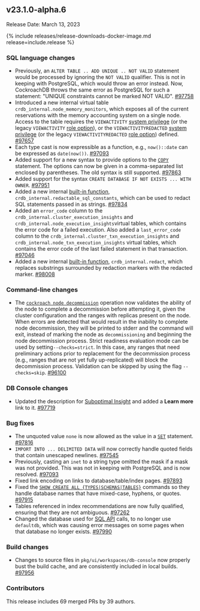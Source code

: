 ## v23.1.0-alpha.6

Release Date: March 13, 2023

{% include releases/release-downloads-docker-image.md release=include.release %}

<h3 id="v23-1-0-alpha-6-sql-language-changes">SQL language changes</h3>

- Previously, an `ALTER TABLE .. ADD UNIQUE .. NOT VALID` statement would be processed by ignoring the `NOT VALID` qualifier. This is not in keeping with PostgreSQL, which would throw an error instead. Now, CockroachDB throws the same error as PostgreSQL for such a statement: "UNIQUE constraints cannot be marked NOT VALID". [#97758][#97758]
- Introduced a new internal virtual table `crdb_internal.node_memory_monitors`, which exposes all of the current reservations with the memory accounting system on a single node. Access to the table requires the `VIEWACTIVITY` [system privilege](https://www.cockroachlabs.com/docs/v23.1/security-reference/authorization#supported-privileges) (or the legacy `VIEWACTIVITY` [role option](https://www.cockroachlabs.com/docs/v23.1/security-reference/authorization#role-options)), or the `VIEWACTIVITYREDACTED` [system privilege](https://www.cockroachlabs.com/docs/v23.1/security-reference/authorization#supported-privileges) (or the legacy `VIEWACTIVITYREDACTED` [role option](https://www.cockroachlabs.com/docs/v23.1/security-reference/authorization#role-options)) defined. [#97657][#97657]
- Each type cast is now expressible as a function, e.g., `now()::date` can be expressed as `date(now())`. [#97093][#97093]
- Added support for a new syntax to provide options to the [`COPY`](https://www.cockroachlabs.com/docs/v23.1/copy-from) statement. The options can now be given in a comma-separated list enclosed by parentheses. The old syntax is still supported. [#97863][#97863]
- Added support for the syntax `CREATE DATABASE IF NOT EXISTS ... WITH OWNER`. [#97951][#97951]
- Added a new internal [built-in function](https://www.cockroachlabs.com/docs/v23.1/functions-and-operators#trigrams-functions), `crdb_internal.redactable_sql_constants`, which can be used to redact SQL statements passed in as strings. [#97834][#97834]
- Added an `error_code` column to the `crdb_internal.cluster_execution_insights` and `crdb_internal.node_execution_insights`virtual tables, which contains the error code for a failed execution. Also added a `last_error_code` column to the `crdb_internal.cluster_txn_execution_insights` and `crdb_internal.node_txn_execution_insights` virtual tables, which contains the error code of the last failed statement in that transaction. [#97046][#97046]
- Added a new internal [built-in function](https://www.cockroachlabs.com/docs/v23.1/functions-and-operators#trigrams-functions), `crdb_internal.redact`, which replaces substrings surrounded by redaction markers with the redacted marker. [#98008][#98008]

<h3 id="v23-1-0-alpha-6-command-line-changes">Command-line changes</h3>

- The [`cockroach node decommission`](https://www.cockroachlabs.com/docs/v23.1/cockroach-node) operation now validates the ability of the node to complete a decommission before attempting it, given the cluster configuration and the ranges with replicas present on the node. When errors are detected that would result in the inability to complete node decommission, they will be printed to stderr and the command will exit, instead of marking the node as `decommissioning` and beginning the node decommission process. Strict readiness evaluation mode can be used by setting`--checks=strict`. In this case, any ranges that need preliminary actions prior to replacement for the decommission process (e.g., ranges that are not yet fully up-replicated) will block the decommission process. Validation can be skipped by using the flag `--checks=skip`. [#96100][#96100]

<h3 id="v23-1-0-alpha-6-db-console-changes">DB Console changes</h3>

- Updated the description for [Suboptimal Insight](https://www.cockroachlabs.com/docs/v23.1/ui-insights-page) and added a **Learn more** link to it. [#97719][#97719]

<h3 id="v23-1-0-alpha-6-bug-fixes">Bug fixes</h3>

- The unquoted value `none` is now allowed as the value in a [`SET`](https://www.cockroachlabs.com/docs/v23.1/set-vars) statement. [#97816][#97816]
- `IMPORT INTO ... DELIMITED DATA` will now correctly handle quoted fields that contain unescaped newlines. [#97545][#97545]
- Previously, casting an `inet` to a string type omitted the mask if a mask was not provided. This was not in keeping with PostgreSQL and is now resolved. [#97093][#97093]
- Fixed link encoding on links to database/table/index pages. [#97893][#97893]
- Fixed the [`SHOW CREATE ALL {TYPES|SCHEMAS|TABLES}`](https://www.cockroachlabs.com/docs/v23.1/show-create) commands so they handle database names that have mixed-case, hyphens, or quotes. [#97915][#97915]
- Tables referenced in index recommendations are now fully qualified, ensuring that they are not ambiguous. [#97262][#97262]
- Changed the database used for [SQL API](https://www.cockroachlabs.com/docs/v23.1/sql-statements) calls, to no longer use `defaultdb`, which was causing error messages on some pages when that database no longer exists. [#97990][#97990]

<h3 id="v23-1-0-alpha-6-build-changes">Build changes</h3>

- Changes to source files in `pkg/ui/workspaces/db-console` now properly bust the build cache, and are consistently included in local builds. [#97956][#97956]

<div class="release-note-contributors" markdown="1">

<h3 id="v23-1-0-alpha-6-contributors">Contributors</h3>

This release includes 69 merged PRs by 39 authors.

</div>

[#96100]: https://github.com/cockroachdb/cockroach/pull/96100
[#97046]: https://github.com/cockroachdb/cockroach/pull/97046
[#97093]: https://github.com/cockroachdb/cockroach/pull/97093
[#97262]: https://github.com/cockroachdb/cockroach/pull/97262
[#97534]: https://github.com/cockroachdb/cockroach/pull/97534
[#97545]: https://github.com/cockroachdb/cockroach/pull/97545
[#97657]: https://github.com/cockroachdb/cockroach/pull/97657
[#97719]: https://github.com/cockroachdb/cockroach/pull/97719
[#97758]: https://github.com/cockroachdb/cockroach/pull/97758
[#97784]: https://github.com/cockroachdb/cockroach/pull/97784
[#97816]: https://github.com/cockroachdb/cockroach/pull/97816
[#97834]: https://github.com/cockroachdb/cockroach/pull/97834
[#97863]: https://github.com/cockroachdb/cockroach/pull/97863
[#97893]: https://github.com/cockroachdb/cockroach/pull/97893
[#97915]: https://github.com/cockroachdb/cockroach/pull/97915
[#97935]: https://github.com/cockroachdb/cockroach/pull/97935
[#97951]: https://github.com/cockroachdb/cockroach/pull/97951
[#97956]: https://github.com/cockroachdb/cockroach/pull/97956
[#97990]: https://github.com/cockroachdb/cockroach/pull/97990
[#98008]: https://github.com/cockroachdb/cockroach/pull/98008
[8a5e74a01]: https://github.com/cockroachdb/cockroach/commit/8a5e74a01
[eae9c4ff4]: https://github.com/cockroachdb/cockroach/commit/eae9c4ff4

